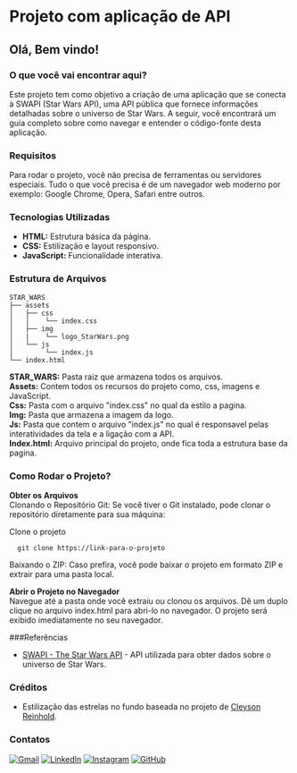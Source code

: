 # Projeto com aplicação de API
## Olá, Bem vindo!

### O que você vai encontrar aqui?
Este projeto tem como objetivo a criação de uma aplicação que se conecta à SWAPI (Star Wars API), uma API pública que fornece informações detalhadas sobre o universo de Star Wars. 
A seguir, você encontrará um guia completo sobre como navegar e entender o código-fonte desta aplicação.

### Requisitos
Para rodar o projeto, você não precisa de ferramentas ou servidores especiais. Tudo o que você precisa é de um navegador web moderno por exemplo: Google Chrome, Opera, Safari entre outros.

### Tecnologias Utilizadas
* **HTML:** Estrutura básica da página.
* **CSS:** Estilização e layout responsivo.
* **JavaScript:** Funcionalidade interativa.

### Estrutura de Arquivos
```
STAR_WARS
├── assets
│   ├── css
│   │    └── index.css  
│   ├── img
│   |    └── logo_StarWars.png
│   └── js
│        └── index.js
└── index.html
```
**STAR_WARS:** Pasta raiz que armazena todos os arquivos.  
**Assets:** Contem todos os recursos do projeto como, css, imagens e JavaScript.   
**Css:** Pasta com o arquivo "index.css" no qual da estilo a pagina.  
**Img:** Pasta que armazena a imagem da logo.  
**Js:** Pasta que contem o arquivo "index.js" no qual é responsavel pelas interatividades da tela e a ligação com a API.   
**Index.html:** Arquivo principal do projeto, onde fica toda a estrutura base da pagina.  

### Como Rodar o Projeto? 
**Obter os Arquivos**  
Clonando o Repositório Git: Se você tiver o Git instalado, pode clonar o repositório diretamente para sua máquina:

Clone o projeto

```
  git clone https://link-para-o-projeto
```

Baixando o ZIP: Caso prefira, você pode baixar o projeto em formato ZIP e extrair para uma pasta local.

**Abrir o Projeto no Navegador**  
Navegue até a pasta onde você extraiu ou clonou os arquivos.
Dê um duplo clique no arquivo index.html para abri-lo no navegador.
O projeto será exibido imediatamente no seu navegador.


###Referências  
- [SWAPI - The Star Wars API](https://swapi.dev/) - API utilizada para obter dados sobre o universo de Star Wars.  

### Créditos  
- Estilização das estrelas no fundo baseada no projeto de [Cleyson Reinhold](https://cgreinhold.dev/2021/05/20/star-wars/).  
 
### Contatos
[![Gmail](https://img.shields.io/badge/Gmail-333333?style=for-the-badge&logo=gmail&logoColor=red)](mailto:danielebabosaborges@gmail.com)
[![LinkedIn](https://img.shields.io/badge/LinkedIn-0077B5?style=for-the-badge&logo=linkedin&logoColor=white)](https://www.linkedin.com/in/daniele-borges-8182071aa/)
[![Instagram](https://img.shields.io/badge/-Instagram-%23E4405F?style=for-the-badge&logo=instagram&logoColor=white)](https://www.instagram.com/danielebborges?igsh=Y29od2g0Y2duanY2)
[![GitHub](https://img.shields.io/badge/GitHub-100000?style=for-the-badge&logo=github&logoColor=white)](https://github.com/Danielebborges)

